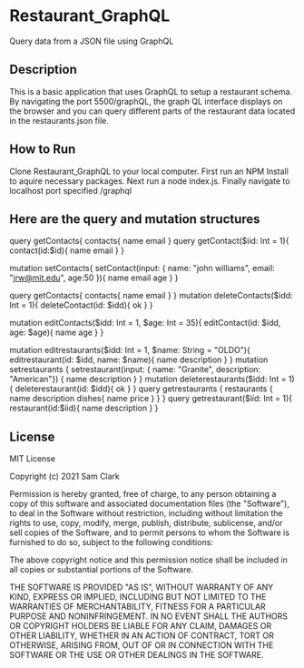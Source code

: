 # Restaurant_GraphQL
Query data from a JSON file using GraphQL

## Description
This is a basic application that uses GraphQL to setup a restaurant schema. By navigating the port 5500/graphQL, the graph QL interface displays on the browser and you can query different parts of the restaurant data located in the restaurants.json file.

## How to Run
Clone Restaurant_GraphQL to your local computer. First run an NPM Install to aquire necessary packages. Next run a node index.js. Finally navigate to localhost port specified /graphql

## Here are the query and mutation structures
query getContacts{
contacts{
name
email
}
query getContact($iid: Int = 1){
    contact(id:$id){
name
email
}
}

mutation setContacts{
setContact(input: {
name: "john williams",
email: "jrw@mit.edu",
age:50
}){
name
email
age
}
}

query getContacts{
contacts{
name
email
}
}
mutation deleteContacts($idd: Int = 1){
  deleteContact(id: $idd){
ok
}
}

mutation editContacts($idd: Int = 1, $age: Int = 35){
editContact(id: $idd, age: $age){
name
age
}
}

mutation editrestaurants($idd: Int = 1, $name: String = "OLDO"){
editrestaurant(id: $idd, name: $name){
name
description
}
}
mutation setrestaurants {
setrestaurant(input: {
name: "Granite",
description: "American"}) {
name
description
}
}
mutation deleterestaurants($idd: Int = 1){
  deleterestaurant(id: $idd){
ok
}
}
query getrestaurants {
restaurants {
name
description
dishes{
name
price
}
}
}
query getrestaurant($iid: Int = 1){
    restaurant(id:$iid){
name
description
}
}

## License
MIT License

Copyright (c) 2021 Sam Clark

Permission is hereby granted, free of charge, to any person obtaining a copy
of this software and associated documentation files (the "Software"), to deal
in the Software without restriction, including without limitation the rights
to use, copy, modify, merge, publish, distribute, sublicense, and/or sell
copies of the Software, and to permit persons to whom the Software is
furnished to do so, subject to the following conditions:

The above copyright notice and this permission notice shall be included in all
copies or substantial portions of the Software.

THE SOFTWARE IS PROVIDED "AS IS", WITHOUT WARRANTY OF ANY KIND, EXPRESS OR
IMPLIED, INCLUDING BUT NOT LIMITED TO THE WARRANTIES OF MERCHANTABILITY,
FITNESS FOR A PARTICULAR PURPOSE AND NONINFRINGEMENT. IN NO EVENT SHALL THE
AUTHORS OR COPYRIGHT HOLDERS BE LIABLE FOR ANY CLAIM, DAMAGES OR OTHER
LIABILITY, WHETHER IN AN ACTION OF CONTRACT, TORT OR OTHERWISE, ARISING FROM,
OUT OF OR IN CONNECTION WITH THE SOFTWARE OR THE USE OR OTHER DEALINGS IN THE
SOFTWARE.
